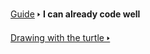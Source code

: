 [Guide](/index.md) 🢒 **I can already code well**


<a href="/courses/turtle.md" class="card">Drawing with the turtle 🢒</a>
